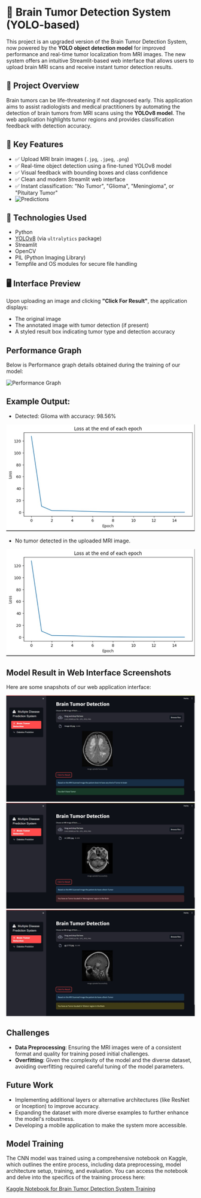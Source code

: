 # 🧠 Brain Tumor Detection System (YOLO-based)

This project is an upgraded version of the Brain Tumor Detection System, now powered by the **YOLO object detection model** for improved performance and real-time tumor localization from MRI images. The new system offers an intuitive Streamlit-based web interface that allows users to upload brain MRI scans and receive instant tumor detection results.

## 🚀 Project Overview

Brain tumors can be life-threatening if not diagnosed early. This application aims to assist radiologists and medical practitioners by automating the detection of brain tumors from MRI scans using the **YOLOv8 model**. The web application highlights tumor regions and provides classification feedback with detection accuracy.

## 🎯 Key Features

- ✅ Upload MRI brain images (`.jpg`, `.jpeg`, `.png`)
- ✅ Real-time object detection using a fine-tuned YOLOv8 model
- ✅ Visual feedback with bounding boxes and class confidence
- ✅ Clean and modern Streamlit web interface
- ✅ Instant classification: "No Tumor", "Glioma", "Meningioma", or "Pituitary Tumor"
- ![Predictions](https://github.com/mahe115/Brain_Tumour_Detection/blob/1d612dadcd7c5c3e92f007cc8a26d52d0e48b47b/Perfromance%20and%20output%20images/val_batch0_labels.jpg)


## 🧠 Technologies Used

- Python
- [YOLOv8](https://github.com/ultralytics/ultralytics) (via `ultralytics` package)
- Streamlit
- OpenCV
- PIL (Python Imaging Library)
- Tempfile and OS modules for secure file handling

## 🖥️ Interface Preview

Upon uploading an image and clicking **"Click For Result"**, the application displays:
- The original image
- The annotated image with tumor detection (if present)
- A styled result box indicating tumor type and detection accuracy
## Performance Graph

Below is Performance  graph details obtained during the training of our model:

![Performance Graph](https://github.com/mahe115/Brain_Tumour_Detection/blob/e577bdf8ee371298d3aacfc0f535d667a01383c5/Perfromance%20and%20output%20images/results.png)

## Example Output:
- Detected: Glioma with accuracy: 98.56%

![Loss Function Graph](https://github.com/mahe115/Brain_Tmour_Detection/blob/14783e47e83804c7ef7e44f9af8800cfd14da1bd/0ce2c175-cc76-4cff-8f4d-17294d833bfc.jpg)


- No tumor detected in the uploaded MRI image.

![Loss Function Graph](https://github.com/mahe115/Brain_Tmour_Detection/blob/14783e47e83804c7ef7e44f9af8800cfd14da1bd/0ce2c175-cc76-4cff-8f4d-17294d833bfc.jpg)


## Model Result in Web Interface Screenshots

Here are some snapshots of our web application interface:

![Interface 1](https://github.com/mahe115/Brain_Tmour_Detection/blob/14783e47e83804c7ef7e44f9af8800cfd14da1bd/4c06b083-3c69-4a6e-8aa1-740dbffba7ba.jpg)
![Interface 2](https://github.com/mahe115/Brain_Tmour_Detection/blob/14783e47e83804c7ef7e44f9af8800cfd14da1bd/54466196-5966-47a8-b09e-54f8974ff5b8.jpg)
![Interface 3](https://github.com/mahe115/Brain_Tmour_Detection/blob/14783e47e83804c7ef7e44f9af8800cfd14da1bd/c59c9032-40a2-4f47-91cf-42dfbf80eb53.jpg)

## Challenges

- **Data Preprocessing**: Ensuring the MRI images were of a consistent format and quality for training posed initial challenges.
- **Overfitting**: Given the complexity of the model and the diverse dataset, avoiding overfitting required careful tuning of the model parameters.

## Future Work

- Implementing additional layers or alternative architectures (like ResNet or Inception) to improve accuracy.
- Expanding the dataset with more diverse examples to further enhance the model's robustness.
- Developing a mobile application to make the system more accessible.

## Model Training

The CNN model was trained using a comprehensive notebook on Kaggle, which outlines the entire process, including data preprocessing, model architecture setup, training, and evaluation. You can access the notebook and delve into the specifics of the training process here:

[Kaggle Notebook for Brain Tumor Detection System Training](https://www.kaggle.com/code/mahendranb7/brain-tumour-classification?rvi=1)

